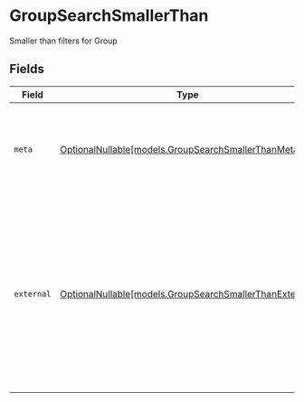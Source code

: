 # GroupSearchSmallerThan

Smaller than filters for Group


## Fields

| Field                                                                                                                                                           | Type                                                                                                                                                            | Required                                                                                                                                                        | Description                                                                                                                                                     | Example                                                                                                                                                         |
| --------------------------------------------------------------------------------------------------------------------------------------------------------------- | --------------------------------------------------------------------------------------------------------------------------------------------------------------- | --------------------------------------------------------------------------------------------------------------------------------------------------------------- | --------------------------------------------------------------------------------------------------------------------------------------------------------------- | --------------------------------------------------------------------------------------------------------------------------------------------------------------- |
| `meta`                                                                                                                                                          | [OptionalNullable[models.GroupSearchSmallerThanMeta]](../models/groupsearchsmallerthanmeta.md)                                                                  | :heavy_minus_sign:                                                                                                                                              | Metadata information for the Group                                                                                                                              | {<br/>"createdAt": "2024-01-15T10:30:00Z",<br/>"updatedAt": "2024-01-15T10:30:00Z"<br/>}                                                                        |
| `external`                                                                                                                                                      | [OptionalNullable[models.GroupSearchSmallerThanExternal]](../models/groupsearchsmallerthanexternal.md)                                                          | :heavy_minus_sign:                                                                                                                                              | External is a reusable object that can be used to store external information about the employee from another system, used for third-party integration tracking. |                                                                                                                                                                 |